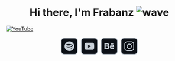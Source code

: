 <div align="center">
   <h1>Hi there, I'm Frabanz <img alt="wave" src="https://media.giphy.com/media/hvRJCLFzcasrR4ia7z/giphy.gif" style="width: 25px;"> </h1>
</div>

[![YouTube](src/lofi-frabanz.gif)](https://youtu.be/H6AxCBrF__U)

<div align="center">

[<img src="src/Spotify.svg" alt="Spotify" width="50"/>](https://spoti.fi/3as0GJy)
[<img src="src/Youtube.svg" alt="Youtube" width="50"/>](https://youtu.be/H6AxCBrF__U)
[<img src="src/Behance.svg" alt="Behance" width="50"/>](https://www.behance.net/franzbartsch)
[<img src="src/Instagram.svg" alt="Instagram" width="50"/>](https://www.instagram.com/fra.banz/)

</div>
